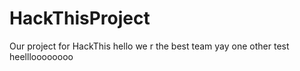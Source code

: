 # HackThisProject
Our project for HackThis
hello we r the best team yay
one other test
heellloooooooo